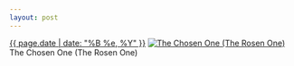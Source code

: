 ```yaml
---
layout: post
---
```


<p>
  <time><a href="/542">{{ page.date | date: "%B %e, %Y" }}</a></time>
  <a href="/542"><img src="{{ site.assets_url }}/542-480.jpg" srcset="{{ site.assets_url }}/542-240.jpg 240w, {{ site.assets_url }}/542-480.jpg 480w, {{ site.assets_url }}/542-720.jpg 720w, {{ site.assets_url }}/542-960.jpg 960w" sizes="(min-width: 700px) 50vw, calc(100vw - 2rem)" alt="The Chosen One (The Rosen One)" /></a>
  <span>The Chosen One (The Rosen One)</span>
</p>
